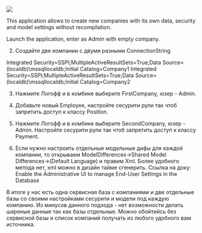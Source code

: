 <!-- default badges list -->
[![](https://img.shields.io/badge/📖_How_to_use_DevExpress_Examples-e9f6fc?style=flat-square)](https://docs.devexpress.com/GeneralInformation/403183)
<!-- default badges end -->

This application allows to create new companies with its own data, security and model settings without recompilation.

Launch the application, enter as Admin with empty company.



2. Создайте две компании с двумя разными ConnectionString

Integrated Security=SSPI;MultipleActiveResultSets=True;Data Source=(localdb)\mssqllocaldb;Initial Catalog=Company1
Integrated Security=SSPI;MultipleActiveResultSets=True;Data Source=(localdb)\mssqllocaldb;Initial Catalog=Company2



3. Нажмите Логофф и в комбике выберите FirstCompany, юзер - Admin.




4. Добавьте новый Employee, настройте сесурити рули так чтоб запретить доступ к классу Position.

5.  Нажмите Логофф и в комбике выберите SecondCompany, юзер - Admin. Настройте сесурити рули так чтоб запретить доступ к классу Payment.

6. Если нужно настроить отдельные модельные дифы для каждой компании, то открываем ModelDifferences->Shared Model Differences->(Default Language) и правим Xml. Более удобного метода нет, xml можно в дизайн тайме сгенерить. Ссылка на доку: Enable the Administrative UI to manage End-User Settings in the Database



В итоге у нас есть одна сервисная база с компаниями и две отдельные базы со своими настройками сесурити и модели под каждую компанию. Из минусов данного подхода - нет возможности делать шареные данные так как базы отдельные. Можно обойтийсь без сервисной базы и список компаний получать из любого удобного вам источника.
